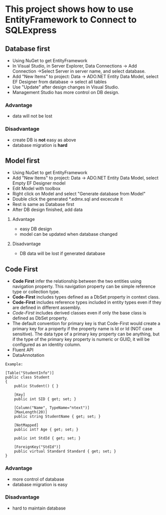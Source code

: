 # This project shows how to use EntityFramework to Connect to SQLExpress

## Database first 
* Using NuGet to get EntityFramework
* In Visual Studio, in Server Explorer, Data Connections -> Add Connection ->Select Server in server name, and select database.
* Add "New Items" to project: Data -> ADO.NET Entity Data Model, select EF Designer from database -> select all tables
* Use "Update" after design changes in Visual Studio.
* Management Studio has more control on DB design.

### Advantage
* data will not be lost

### Disadvantage
* create DB is **not** easy as above
* database migration is __hard__

## Model first 
- Using NuGet to get EntityFramework
- Add "New Items" to project: Data -> ADO.NET Entity Data Model, select Empty EF Designer model
- Edit Model with toolbox
- Right click on Model and select "Generate database from Model"
- Double click the generated *.edmx.sql and excecute it
- Rest is same as Database first
- After DB design finished, add data

1. Advantage

    * easy DB design
    * model can be updated when database changed

2. Disadvantage

    * DB data will be lost if generated database

## Code First 
- **Code First** infer the relationship between the two entities using navigation property. This navigation property can be simple reference type or collection type.
- **Code-First** includes types defined as a DbSet property in context class.
- **Code-First** includes reference types included in entity types even if they are defined in different assembly.
- *Code-First* includes derived classes even if only the base class is defined as DbSet property.
- The default convention for primary key is that Code-First would create a primary key for a property if the property name is Id or <class name>Id (NOT case sensitive). The data type of a primary key property can be anything, but if the type of the primary key property is numeric or GUID, it will be configured as an identity column.
- Fluent API
- DataAnnotation


```
Example:

[Table("StudentInfo")]
public class Student
{
    public Student() { }
        
    [Key]
    public int SID { get; set; }

    [Column("Name", TypeName="ntext")]
    [MaxLength(20)]
    public string StudentName { get; set; }

    [NotMapped]
    public int? Age { get; set; }
        
    public int StdId { get; set; }

    [ForeignKey("StdId")]
    public virtual Standard Standard { get; set; }
}
```

### Advantage
- more control of database
- database migration is easy

### Disadvantage
- hard to maintain database
